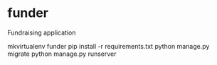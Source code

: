# funder
Fundraising application

mkvirtualenv funder
pip install -r requirements.txt
python manage.py migrate
python manage.py runserver
